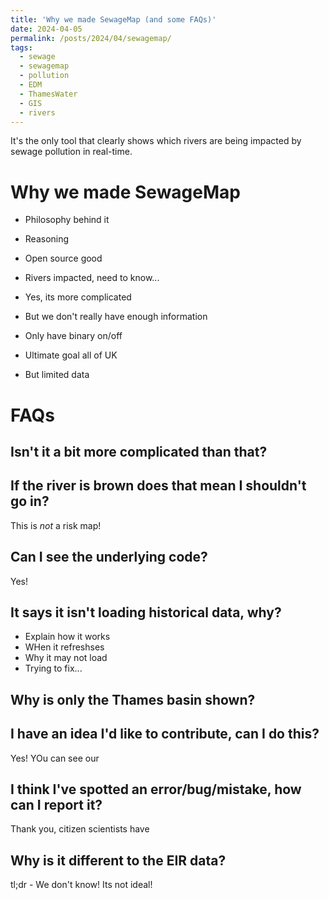 ```yaml
---
title: 'Why we made SewageMap (and some FAQs)'
date: 2024-04-05
permalink: /posts/2024/04/sewagemap/
tags:
  - sewage
  - sewagemap
  - pollution
  - EDM
  - ThamesWater
  - GIS
  - rivers
---
```


It's the only tool that clearly shows which rivers are being impacted by sewage pollution in real-time.

Why we made SewageMap
======

- Philosophy behind it
- Reasoning
- Open source good
- Rivers impacted, need to know...

- Yes, its more complicated
- But we don't really have enough information
- Only have binary on/off 

- Ultimate goal all of UK 
- But limited data

FAQs
======

Isn't it a bit more complicated than that?
------

If the river is brown does that mean I shouldn't go in? 
------ 

This is *not* a risk map! 

Can I see the underlying code?
------
Yes! 


It says it isn't loading historical data, why? 
------
- Explain how it works
- WHen it refreshses
- Why it may not load
- Trying to fix...

Why is only the Thames basin shown?
------

I have an idea I'd like to contribute, can I do this? 
------
Yes! YOu can see our 


I think I've spotted an error/bug/mistake, how can I report it? 
------
Thank you, citizen scientists have 


Why is it different to the EIR data?
------
tl;dr - We don't know! Its not ideal!

